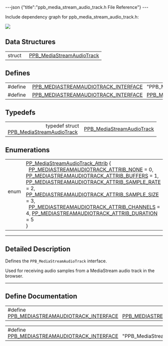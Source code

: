 ---json {"title":"ppb\_media\_stream\_audio\_track.h File Reference"} ---

Include dependency graph for ppb\_media\_stream\_audio\_track.h:

![](/docs/native-client/pepper_dev/c/ppb__media__stream__audio__track_8h__incl.png)

Data Structures
---------------

<table><tbody><tr class="odd"><td style="text-align: right;">struct  </td><td><a href="/docs/native-client/pepper_dev/c/struct_p_p_b___media_stream_audio_track__0__1/" class="el">PPB_MediaStreamAudioTrack</a></td></tr></tbody></table>

Defines
-------

<table><tbody><tr class="odd"><td style="text-align: right;">#define </td><td><a href="/docs/native-client/pepper_dev/c/ppb__media__stream__audio__track_8h#a1f573797be0968778c819a0d800f5293" class="el">PPB_MEDIASTREAMAUDIOTRACK_INTERFACE</a>   "PPB_MediaStreamAudioTrack;0.1"</td></tr><tr class="even"><td style="text-align: right;">#define </td><td><a href="/docs/native-client/pepper_dev/c/ppb__media__stream__audio__track_8h#ac5ee5a08983cb99fffd2565e0f6a44f9" class="el">PPB_MEDIASTREAMAUDIOTRACK_INTERFACE</a>   <a href="/docs/native-client/pepper_dev/c/ppb__media__stream__audio__track_8h#a1f573797be0968778c819a0d800f5293" class="el">PPB_MEDIASTREAMAUDIOTRACK_INTERFACE</a></td></tr></tbody></table>

Typedefs
--------

<table><tbody><tr class="odd"><td style="text-align: right;">typedef struct<br />
<a href="/docs/native-client/pepper_dev/c/struct_p_p_b___media_stream_audio_track__0__1/" class="el">PPB_MediaStreamAudioTrack</a> </td><td><a href="/docs/native-client/pepper_dev/c/group___interfaces#ga7eb38be0c7c0450e02840804b0b8b9d3" class="el">PPB_MediaStreamAudioTrack</a></td></tr></tbody></table>

Enumerations
------------

<table><tbody><tr class="odd"><td style="text-align: right;">enum  </td><td><a href="/docs/native-client/pepper_dev/c/group___enums#ga2f729c238ba74adc778c0d0bc17c453f" class="el">PP_MediaStreamAudioTrack_Attrib</a> {<br />
  <a href="/docs/native-client/pepper_dev/c/group___enums#gga2f729c238ba74adc778c0d0bc17c453fa5f1f0d353fe407fe10ac3c0e908aba4f" class="el">PP_MEDIASTREAMAUDIOTRACK_ATTRIB_NONE</a> = 0, <a href="/docs/native-client/pepper_dev/c/group___enums#gga2f729c238ba74adc778c0d0bc17c453fae157f98fb5bc32ca0e193e5b8198c7dc" class="el">PP_MEDIASTREAMAUDIOTRACK_ATTRIB_BUFFERS</a> = 1, <a href="/docs/native-client/pepper_dev/c/group___enums#gga2f729c238ba74adc778c0d0bc17c453fa5b0cf01bda3aa2bbcff7b41ffb96c425" class="el">PP_MEDIASTREAMAUDIOTRACK_ATTRIB_SAMPLE_RATE</a> = 2, <a href="/docs/native-client/pepper_dev/c/group___enums#gga2f729c238ba74adc778c0d0bc17c453faacb4f8d7388db7fdbeb96aa6e6309e13" class="el">PP_MEDIASTREAMAUDIOTRACK_ATTRIB_SAMPLE_SIZE</a> = 3,<br />
  <a href="/docs/native-client/pepper_dev/c/group___enums#gga2f729c238ba74adc778c0d0bc17c453faa9fe8e2346974581d302372f844e7ef8" class="el">PP_MEDIASTREAMAUDIOTRACK_ATTRIB_CHANNELS</a> = 4, <a href="/docs/native-client/pepper_dev/c/group___enums#gga2f729c238ba74adc778c0d0bc17c453fa13c3fa0a2740301acda8b218bac8b972" class="el">PP_MEDIASTREAMAUDIOTRACK_ATTRIB_DURATION</a> = 5<br />
}</td></tr></tbody></table>

------------------------------------------------------------------------

<span id="details" class="anchor" style="margin: 0;"></span>

Detailed Description
--------------------

Defines the `PPB_MediaStreamAudioTrack` interface.

Used for receiving audio samples from a MediaStream audio track in the browser.

------------------------------------------------------------------------

Define Documentation
--------------------

<span id="ac5ee5a08983cb99fffd2565e0f6a44f9" class="anchor" style="margin: 0;"></span>

<table><tbody><tr class="odd"><td>#define <a href="/docs/native-client/pepper_dev/c/ppb__media__stream__audio__track_8h#ac5ee5a08983cb99fffd2565e0f6a44f9" class="el">PPB_MEDIASTREAMAUDIOTRACK_INTERFACE</a>   <a href="/docs/native-client/pepper_dev/c/ppb__media__stream__audio__track_8h#a1f573797be0968778c819a0d800f5293" class="el">PPB_MEDIASTREAMAUDIOTRACK_INTERFACE</a></td></tr></tbody></table>

<span id="a1f573797be0968778c819a0d800f5293" class="anchor" style="margin: 0;"></span>

<table><tbody><tr class="odd"><td>#define <a href="/docs/native-client/pepper_dev/c/ppb__media__stream__audio__track_8h#a1f573797be0968778c819a0d800f5293" class="el">PPB_MEDIASTREAMAUDIOTRACK_INTERFACE</a>   "PPB_MediaStreamAudioTrack;0.1"</td></tr></tbody></table>
